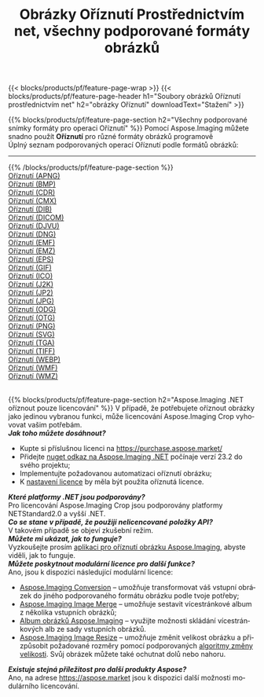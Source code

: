 ﻿---
title: Obrázky Oříznutí Prostřednictvím net, všechny podporované formáty obrázků 
weight: 3920
url: /cs/net/crop 
lang: cs
langdirlevel: 2
locales: zh-hans,ja,it,ru,de,es,fr,nl,id,lt,pl,pt,vi,tr,ko,zh-hant,ar,hi,th,sv,cs,uk,he
description: Pomocí Aspose.Imaging můžete snadno Oříznutí obrázky přes net
---

{{< blocks/products/pf/feature-page-wrap >}}
{{< blocks/products/pf/feature-page-header h1="Soubory obrázků Oříznutí prostřednictvím net" h2="obrázky Oříznutí" downloadText="Stažení" >}}


{{% blocks/products/pf/feature-page-section  h2="Všechny podporované snímky formáty pro operaci Oříznutí" %}}
Pomocí Aspose.Imaging můžete snadno použít **Oříznutí** pro různé formáty obrázků programově
<br/>
Úplný seznam podporovaných operací Oříznutí podle formátů obrázků:
<hr/>
{{% /blocks/products/pf/feature-page-section %}}
<div class="container-fluid productfamilypage bg-gray">
    <div class="convertypes bg-gray agp-content section">
        <div class="container">
		<div class="row other-converters">
		    <div class='col-md-2 other-converter remove-lp remove-rp'><a href="/imaging/cs/net/crop/apng" >Oříznutí (APNG)</a></div><div class='col-md-2 other-converter remove-lp remove-rp'><a href="/imaging/cs/net/crop/bmp" >Oříznutí (BMP)</a></div><div class='col-md-2 other-converter remove-lp remove-rp'><a href="/imaging/cs/net/crop/cdr" >Oříznutí (CDR)</a></div><div class='col-md-2 other-converter remove-lp remove-rp'><a href="/imaging/cs/net/crop/cmx" >Oříznutí (CMX)</a></div><div class='col-md-2 other-converter remove-lp remove-rp'><a href="/imaging/cs/net/crop/dib" >Oříznutí (DIB)</a></div><div class='col-md-2 other-converter remove-lp remove-rp'><a href="/imaging/cs/net/crop/dicom" >Oříznutí (DICOM)</a></div><div class='col-md-2 other-converter remove-lp remove-rp'><a href="/imaging/cs/net/crop/djvu" >Oříznutí (DJVU)</a></div><div class='col-md-2 other-converter remove-lp remove-rp'><a href="/imaging/cs/net/crop/dng" >Oříznutí (DNG)</a></div><div class='col-md-2 other-converter remove-lp remove-rp'><a href="/imaging/cs/net/crop/emf" >Oříznutí (EMF)</a></div><div class='col-md-2 other-converter remove-lp remove-rp'><a href="/imaging/cs/net/crop/emz" >Oříznutí (EMZ)</a></div><div class='col-md-2 other-converter remove-lp remove-rp'><a href="/imaging/cs/net/crop/eps" >Oříznutí (EPS)</a></div><div class='col-md-2 other-converter remove-lp remove-rp'><a href="/imaging/cs/net/crop/gif" >Oříznutí (GIF)</a></div><div class='col-md-2 other-converter remove-lp remove-rp'><a href="/imaging/cs/net/crop/ico" >Oříznutí (ICO)</a></div><div class='col-md-2 other-converter remove-lp remove-rp'><a href="/imaging/cs/net/crop/j2k" >Oříznutí (J2K)</a></div><div class='col-md-2 other-converter remove-lp remove-rp'><a href="/imaging/cs/net/crop/jp2" >Oříznutí (JP2)</a></div><div class='col-md-2 other-converter remove-lp remove-rp'><a href="/imaging/cs/net/crop/jpg" >Oříznutí (JPG)</a></div><div class='col-md-2 other-converter remove-lp remove-rp'><a href="/imaging/cs/net/crop/odg" >Oříznutí (ODG)</a></div><div class='col-md-2 other-converter remove-lp remove-rp'><a href="/imaging/cs/net/crop/otg" >Oříznutí (OTG)</a></div><div class='col-md-2 other-converter remove-lp remove-rp'><a href="/imaging/cs/net/crop/png" >Oříznutí (PNG)</a></div><div class='col-md-2 other-converter remove-lp remove-rp'><a href="/imaging/cs/net/crop/svg" >Oříznutí (SVG)</a></div><div class='col-md-2 other-converter remove-lp remove-rp'><a href="/imaging/cs/net/crop/tga" >Oříznutí (TGA)</a></div><div class='col-md-2 other-converter remove-lp remove-rp'><a href="/imaging/cs/net/crop/tiff" >Oříznutí (TIFF)</a></div><div class='col-md-2 other-converter remove-lp remove-rp'><a href="/imaging/cs/net/crop/webp" >Oříznutí (WEBP)</a></div><div class='col-md-2 other-converter remove-lp remove-rp'><a href="/imaging/cs/net/crop/wmf" >Oříznutí (WMF)</a></div><div class='col-md-2 other-converter remove-lp remove-rp'><a href="/imaging/cs/net/crop/wmz" >Oříznutí (WMZ)</a></div>
                </div>
        </div>
    </div>
</div>
<br/>

{{% blocks/products/pf/feature-page-section  h2="Aspose.Imaging .NET oříznout pouze licencování" %}}
V případě, že potřebujete oříznout obrázky jako jedinou vybranou funkci, může licencování Aspose.Imaging Crop vyhovovat vašim potřebám. <br/>
<i><b>Jak toho můžete dosáhnout?</b></i>
<ul>
<li>
Kupte si příslušnou licenci na <a href="https://purchase.aspose.market/">https://purchase.aspose.market/</a>
</li>
<li>
Přidejte <a href="https://www.nuget.org/packages/Aspose.Imaging">nuget odkaz na Aspose.Imaging .NET</a> počínaje verzí 23.2 do svého projektu;
</li>
<li>
Implementujte požadovanou automatizaci oříznutí obrázku;
</li>
<li>
K <a href="https://docs.aspose.com/imaging/net/licensing/">nastavení licence</a> by měla být použita oříznutá licence.
</li>
</ul>
<i><b>Které platformy .NET jsou podporovány?</b></i> <br/>
Pro licencování Aspose.Imaging Crop jsou podporovány platformy NETStandard2.0 a vyšší .NET.<br/>
<i><b>Co se stane v případě, že použiji nelicencované položky API?</b></i><br/>
V takovém případě se objeví zkušební režim.<br/>
<i><b>Můžete mi ukázat, jak to funguje?</b></i><br/>
Vyzkoušejte prosím <a href="https://products.aspose.app/imaging/cs/image-crop/">aplikaci pro oříznutí obrázku Aspose.Imaging</a>, abyste viděli, jak to funguje.<br/>
<i><b>Můžete poskytnout modulární licence pro další funkce?</b></i><br/>
Ano, jsou k dispozici následující modulární licence:<br/>
<ul>
<li>
<a href="https://products.aspose.com/imaging/cs/net/conversion/">Aspose.Imaging Conversion</a> – umožňuje transformovat váš vstupní obrázek do jiného podporovaného formátu obrázku podle tvoje potřeby;
</li>
<li>
<a href="https://products.aspose.com/imaging/cs/net/merge/">Aspose.Imaging Image Merge</a> – umožňuje sestavit vícestránkové album z několika vstupních obrázků;
</li>
<li>
<a href="https://products.aspose.com/imaging/cs/net/merge/">Album obrázků Aspose.Imaging</a> – využijte možnosti skládání vícestránkových alb ze sady vstupních obrázků.
</li>
<li>
<a href="https://products.aspose.com/imaging/cs/net/resize/">Aspose.Imaging Image Resize</a> – umožňuje změnit velikost obrázku a přizpůsobit požadované rozměry pomocí podporovaných <a href="https://reference.aspose.com/imaging/net/aspose.imaging/resizetype/">algoritmy změny velikosti</a>. Svůj obrázek můžete také ochutnat dolů nebo nahoru.
</li>
</ul>
<i><b>Existuje stejná příležitost pro další produkty Aspose?</b></i><br/>
Ano, na adrese <a href="https://aspose.market">https://aspose.market</a> jsou k dispozici další možnosti modulárního licencování.
